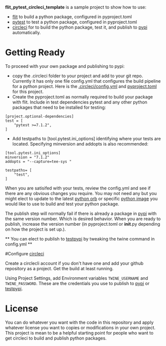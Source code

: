 
**flit_pytest_circleci_template** is a sample project to show how to use:
* [flit](https://github.com/pypa/flit) to build a python package, configured in pyproject.toml
* [pytest](https://docs.pytest.org/) to test a python package, configured in pyproject.toml
* [circleci](https://circleci.com/) for to build  the python package, test it, and publish to [pypi](https://pypi.org/) automatically.

# Getting Ready
To proceed with your own package and publishing to pypi:
* copy the .circleci folder to your project and add to your git repo.  Currently it has only one file config.yml that configures the build pipeline for a python project.  Here is the [.circleci/config.yml](.circleci/config.yml)  and [pyproject.toml](./pyproject.toml) for this project.
* Create the pyproject.toml as normally required to build your package with flit.  Include in test dependencies pytest and any other python packages that need to be installed for testing:
```
[project.optional-dependencies]
test = [
    "pytest >=7.1.2",
]
```
* Add testpaths to [tool.pytest.ini_options] identifying where your tests are located.  Specifying minversion and addopts is also recommended:
```
[tool.pytest.ini_options]
minversion = "7.1.2"
addopts = "--capture=tee-sys "

testpaths= [
    "test",
]
```

When you are satisifed with your tests, review the config.yml and see if there are any obvious changes you require.  You may not need any but you might elect 
to update to the latest [python orb](https://circleci.com/developer/orbs?query=circleci%2Fpython) or specific [python image](https://circleci.com/developer/images/image/cimg/python) you would like to use to build and test your python package.

The publish step will normally fail if there is already a package in  [pypi](https://pypi.org/) with the same version number.  Which is desired behavior.
When you are ready to publish, increase the version number (in pyproject.toml or __init__.py depending on how the project is set up.).

** You can elect to publish to [testpypi](https://test.pypi.org/) by tweaking the twine command in config.yml **

#Configure [circleci](https://circleci.com/)

Create a circlecli account if you don't have one and add your  github repository as a project. Get the build at least running.

Using Project Settings, add Environment variables  ```TWINE_USERNAME``` and ```TWINE_PASSWORD```.  These are the credentials you use to publish to [pypi](https://pypi.org/) or [testpypi](https://test.pypi.org/).




# License

You can do whatever you want with the code in this repository and apply whatever license you want to copies or modifications in your own project. This project is mean to be a helpful starting point for people who want to get circleci to build and publish python packages. 

